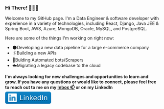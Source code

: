 ### Hi There! 👋🧑‍💻

Welcome to my GitHub page. I'm a Data Engineer & software developer with experience in a variety of technologies, including React, Django, Java JEE & Spring Boot, AWS, Azure, MongoDB, Oracle, MySQL, and PostgreSQL.

Here are some of the things I'm working on right now:

- 🌑Developing a new data pipeline for a large e-commerce company
- 🖇️Building a new APIs
- 🤖Bulding Automated bots/Scrapers
- ☁️Migrating a legacy codebase to the cloud

<p style="font-weight:bold"> I'm always looking for new challenges and opportunities to learn and grow. If you have any questions or would like to connect, please feel free to reach out to me on my 
<a href="mailto:aitouakoursaid@gmail.com">
<g-emoji class="g-emoji" alias="mailbox" fallback-src="https://github.githubassets.com/images/icons/emoji/unicode/1f4eb.png">Inbox 📫</g-emoji></a> or on my LinkedIn <a href="https://www.linkedin.com/in/said-ait-ouakour-68a93a1b0/">
<img src="imgs/LinkedIn-blue.svg" style="max-width: 100%;"></a>
